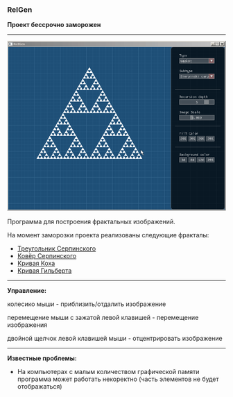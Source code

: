 ### ReIGen

**Проект бессрочно заморожен**

---

![example](https://raw.githubusercontent.com/testoo1/TEST_GFOR/master/C%2B%2B_ReIGen/C%2B%2B_ReIGen.gif)

Программа для построения фрактальных изображений.

На момент заморозки проекта реализованы следующие фракталы:
* [Треугольник Серпинского](https://ru.wikipedia.org/wiki/%D0%A2%D1%80%D0%B5%D1%83%D0%B3%D0%BE%D0%BB%D1%8C%D0%BD%D0%B8%D0%BA_%D0%A1%D0%B5%D1%80%D0%BF%D0%B8%D0%BD%D1%81%D0%BA%D0%BE%D0%B3%D0%BE)
* [Ковёр Серпинского](https://ru.wikipedia.org/wiki/%D0%9A%D0%BE%D0%B2%D1%91%D1%80_%D0%A1%D0%B5%D1%80%D0%BF%D0%B8%D0%BD%D1%81%D0%BA%D0%BE%D0%B3%D0%BE)
* [Кривая Коха](https://ru.wikipedia.org/wiki/%D0%9A%D1%80%D0%B8%D0%B2%D0%B0%D1%8F_%D0%9A%D0%BE%D1%85%D0%B0)
* [Кривая Гильберта](https://ru.wikipedia.org/wiki/%D0%9A%D1%80%D0%B8%D0%B2%D0%B0%D1%8F_%D0%93%D0%B8%D0%BB%D1%8C%D0%B1%D0%B5%D1%80%D1%82%D0%B0)

---

**Управление:**

колесико мыши - приблизить/отдалить изображение

перемещение мыши с зажатой левой клавишей - перемещение изображения

двойной щелчок левой клавишей мыши - отцентрировать изображение

---

**Известные проблемы:**

* На компьютерах с малым количеством графической памяти программа может работать некоректно (часть элементов не будет отображаться)